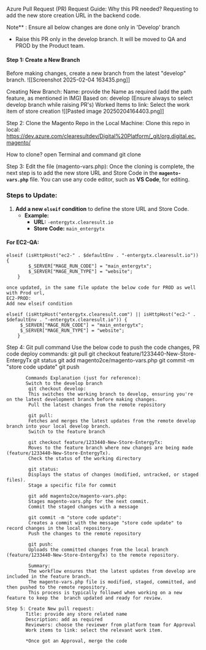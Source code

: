 Azure Pull Request (PR) Request Guide:
Why this PR needed? 
	Requesting to add the new store creation URL in the backend code.
	
Note** : Ensure all below changes are done only in 'Develop' branch
- Raise this PR only in the develop branch. It will be moved to QA and PROD by the Product team.
#### **Step 1: Create a New Branch**

Before making changes, create a new branch from the latest "develop" branch.
![[Screenshot 2025-02-04 163435.png]]

Creating New Branch:
Name: provide the Name as required (add the path feature, as mentioned in IMG)
Based on: develop (Ensure always to select develop branch while raising PR's)
Worked Items to link: Select the work item of store creation 
![[Pasted image 20250204164403.png]]


Step 2: Clone the Magento Repo in the Local Machine:
   Clone this repo in local: https://dev.azure.com/clearesultdev/Digital%20Platform/_git/org.digital.ec.magento/
   
   How to clone?
   open Terminal and command git clone <add the cloning repo>
   
Step 3: Edit the file (magento-vars.php):
	Once the cloning is complete, the next step is to add the new store URL and Store Code in the **`magento-vars.php`** file. You can use any code editor, such as **VS Code**, for editing.

### Steps to Update:

1. **Add a new `elseif` condition** to define the store URL and Store Code.
    - **Example:**
        - **URL:** `-entergytx.clearesult.io`
        - **Store Code:** `main_entergytx`

#### **For EC2-QA:**
	elseif (isHttpHost("ec2-" . $defaultEnv . "-entergytx.clearesult.io")) {
	        $_SERVER["MAGE_RUN_CODE"] = "main_entergytx";
	        $_SERVER["MAGE_RUN_TYPE"] = "website";
	    }
	    
	once updated, in the same file update the below code for PROD as well with Prod url,
	EC2-PROD:
	Add new elseif condition
	
	elseif (isHttpHost("entergytx.clearesult.com") || isHttpHost("ec2-" . $defaultEnv . "-entergytx.clearesult.io")) {
         $_SERVER["MAGE_RUN_CODE"] = "main_entergytx";
         $_SERVER["MAGE_RUN_TYPE"] = "website";
        }

Step 4: Git pull command
	Use the below code to push the code changes,
	 PR code deploy commands:
		git pull
		git checkout feature/1233440-New-Store-EntergyTx
		git status
		git add magento2ce/magento-vars.php
		git commit -m "store code update"
		git push
   
		   Commands Explanation (just for reference):
		   Switch to the develop branch
			git checkout develop:
			This switches the working branch to develop, ensuring you're on the latest development branch before making changes.
			Pull the latest changes from the remote repository
			
			git pull:
			Fetches and merges the latest updates from the remote develop branch into your local develop branch.
			Switch to the feature branch
			
			git checkout feature/1233440-New-Store-EntergyTx:
			Moves to the feature branch where new changes are being made (feature/1233440-New-Store-EntergyTx).
			Check the status of the working directory
			
			git status:
			Displays the status of changes (modified, untracked, or staged files).
			Stage a specific file for commit
			
			git add magento2ce/magento-vars.php:
			Stages magento-vars.php for the next commit.
			Commit the staged changes with a message
			
			git commit -m "store code update":
			Creates a commit with the message "store code update" to record changes in the local repository.
			Push the changes to the remote repository
			
			git push:
			Uploads the committed changes from the local branch (feature/1233440-New-Store-EntergyTx) to the remote repository.
			
			Summary:
			The workflow ensures that the latest updates from develop are included in the feature branch.
			The magento-vars.php file is modified, staged, committed, and then pushed to the remote repository.
			This process is typically followed when working on a new feature to keep the  branch updated and ready for review.
			
	Step 5: Create New pull request:
	       Title: provide any store related name
	       Description: add as required
	       Reviewers: choose the reviewer from platform team for Approval
	       Work items to link: select the relevant work item.
	       
	       *Once got an Approval, merge the code